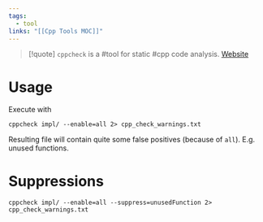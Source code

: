```yaml
---
tags:
  - tool
links: "[[Cpp Tools MOC]]"
---
```

> [!quote] `cppcheck` is a #tool for static #cpp code analysis. [Website](https://cppcheck.sourceforge.io/)

# Usage

Execute with

```
cppcheck impl/ --enable=all 2> cpp_check_warnings.txt
```

Resulting file will contain quite some false positives (because of `all`). E.g. unused functions.

# Suppressions

```
cppcheck impl/ --enable=all --suppress=unusedFunction 2> cpp_check_warnings.txt
```

